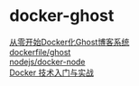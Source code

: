 # docker-ghost

[从零开始Docker化Ghost博客系统](https://www.letiantian.xyz/p/101168.html)  
[dockerfile/ghost](https://github.com/dockerfile/ghost)  
[nodejs/docker-node](https://github.com/nodejs/docker-node)  
[Docker 技术入门与实战](https://www.gitbook.com/book/yeasy/docker_practice/details)
